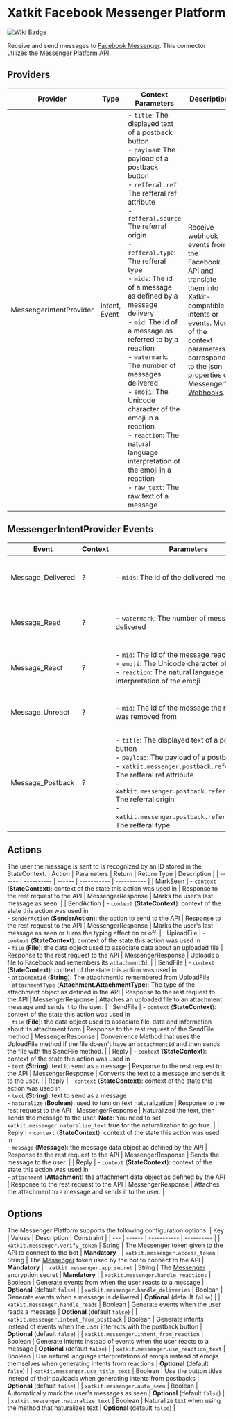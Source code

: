 Xatkit Facebook Messenger Platform
=====

[![Wiki Badge](https://img.shields.io/badge/doc-wiki-blue)](https://github.com/xatkit-bot-platform/xatkit-facebook-messenger-platform/wiki)

Receive and send messages to [Facebook Messenger](https://www.messenger.com/).
This connector utilizes the [Messenger Platform API](https://developers.facebook.com/docs/messenger-platform).

## Providers

| Provider | Type | Context Parameters | Description |
| -------- | ---- | ------------------ | ----------- |
| MessengerIntentProvider | Intent, Event | - `title`: The displayed text of a postback button<br/> - `payload`: The payload of a postback button<br/> - `refferal.ref`: The refferal ref attribute<br/> - `refferal.source` The referral origin<br/> - `refferal.type`: The refferal type<br/> - `mids`: The id of a message as defined by a message delivery<br/> - `mid`: The id of a message as referred to by a reaction<br/> - `watermark`: The number of messages delivered<br/> - `emoji`: The Unicode character of the emoji in a reaction<br/> - `reaction`: The natural language interpretation of the emoji in a reaction<br/> - `raw_text`: The raw text of a message | Receive webhook events from the Facebook API and translate them into Xatkit-compatible intents or events. Most of the context parameters correspond to the json properties of Messenger's [Webhooks](https://developers.facebook.com/docs/messenger-platform/webhook). |

## MessengerIntentProvider Events

| Event | Context | Parameters | Description |
| ----- | ------- | ---------- | ----------- |
| Message_Delivered | ? | - `mids`: The id of the delivered message | Event sent when a message is delivered. **Note**: this event is only created when the `xatkit.messenger.handle_deliveries` is set to `true`. |
| Message_Read | ? | - `watermark`: The number of messages delivered | Event sent when the user sees a message. **Note**: this event is only created when the `xatkit.messenger.handle_read` is set to `true`. |
| Message_React | ? | - `mid`: The id of the message reacted to<br/> - `emoji`: The Unicode character of the emoji<br/> - `reaction`: The natural language interpretation of the emoji | Event sent when the user reacts to a message. **Note**: this event is only created when the `xatkit.messenger.handle_reactions` is set to `true`. |
| Message_Unreact | ? | - `mid`: The id of the message the reaction was removed from | Event sent when a reaction is removed from a message. **Note**: this event is only created when the `xatkit.messenger.handle_reactions` is set to `true`. |
| Message_Postback | ? | - `title`: The displayed text of a postback button<br/> - `payload`: The payload of a postback button<br/> - `xatkit.messenger.postback.referral.ref`: The refferal ref attribute<br/> - `xatkit.messenger.postback.referral.source` The referral origin<br/> - `xatkit.messenger.postback.referral.type`: The refferal type | Event sent when the user click on a postback button in a button template. |

## Actions

The user the message is sent to is recognized by an ID stored in the StateContext.
| Action | Parameters | Return | Return Type | Description |
| ------ | ---------- | ------ | ----------- | ----------- |
| MarkSeen | - `context` (**StateContext**): context of the state this action was used in | Response to the rest request to the API | MessengerResponse | Marks the user's last message as seen. |
| SendAction | - `context` (**StateContext**): context of the state this action was used in<br/> - `senderAction` (**SenderAction**): the action to send to the API | Response to the rest request to the API | MessengerResponse | Marks the user's last message as seen or turns the typing effect on or off. |
| UploadFile | - `context` (**StateContext**): context of the state this action was used in<br/> - `file` (**File**): the data object used to associate data about an uploaded file | Response to the rest request to the API | MessengerResponse | Uploads a file to Facebook and remembers its `attachmentId`. |
| SendFile | - `context` (**StateContext**): context of the state this action was used in<br/> - `attacmentId` (**String**): The attachmentId remembered from UploadFile<br/> - `attachmentType` (**Attachment.AttachmentType**): The type of the attachment object as defined in the API | Response to the rest request to the API | MessengerResponse | Attaches an uploaded file to an attachment message and sends it to the user. |
| SendFile | - `context` (**StateContext**): context of the state this action was used in<br/> - `file` (**File**): the data object used to associate file-data and information about its attachment form | Response to the rest request of the SendFile method | MessengerResponse | Convenience Method that uses the UploadFile method if the file doesn't have an `attachmentId` and then sends the file with the SendFile method. |
| Reply | - `context` (**StateContext**): context of the state this action was used in<br/> - `text` (**String**): text to send as a message | Response to the rest request to the API | MessengerResponse | Converts the text to a message and sends it to the user. |
| Reply | - `context` (**StateContext**): context of the state this action was used in<br/> - `text` (**String**): text to send as a message<br/> - `naturalize` (**Boolean**): used to turn on text naturalization | Response to the rest request to the API | MessengerResponse | Naturalized the text, then sends the message to the user. **Note**: You need to set `xatkit.messenger.naturalize_text` true for the naturalization to go true. |
| Reply | - `context` (**StateContext**): context of the state this action was used in<br/> - `message` (**Message**): the message data object as defined by the API | Response to the rest request to the API | MessengerResponse | Sends the message to the user. |
| Reply | - `context` (**StateContext**): context of the state this action was used in<br/> - `attachment` (**Attachment**) the attachment data object as defined by the API | Response to the rest request to the API | MessengerResponse | Attaches the attachment to a message and sends it to the user. |

## Options

The Messenger Platform supports the following configuration options.
| Key | Values | Description | Constraint |
| --- | ------ | ----------- | ---------- |
| `xatkit.messenger.verify_token` | String | The [Messenger](https://developers.facebook.com/docs/messenger-platform/getting-started/app-setup) token given to the API to connect to the bot | **Mandatory** |
| `xatkit.messenger.access_token` | String | The [Messenger](https://developers.facebook.com/docs/facebook-login/access-tokens/?locale=en_US) token used by the bot to connect to the API | **Mandatory** |
| `xatkit.messenger.app_secret` | String | The [Messenger](https://developers.facebook.com/docs/facebook-login/security/) encryption secret | **Mandatory** |
| `xatkit.messenger.handle_reactions` | Boolean | Generate events from when the user reacts to a message | **Optional** (default `false`) |
| `xatkit.messenger.handle_deliveries` | Boolean | Generate events when a message is delivered | **Optional** (default `false`) |
| `xatkit.messenger.handle_reads` | Boolean | Generate events when the user reads a message | **Optional** (default `false`) |
| `xatkit.messenger.intent_from_postback` | Boolean | Generate intents instead of events when the user interacts with the postback button | **Optional** (default `false`) |
| `xatkit.messenger.intent_from_reaction` | Boolean | Generate intents instead of events when the user reacts to a message |  **Optional** (default `false`) |
| `xatkit.messenger.use_reaction_text` | Boolean | Use natural language interpretations of emojis instead of emojis themselves when generating intents from reactions | **Optional** (default `false`) |
| `xatkit.messenger.use_title_text` | Boolean | Use the button titles instead of their payloads when generating intents from postbacks | **Optional** (default `false`) |
| `xatkit.messenger.auto_seen` | Boolean |  Automatically mark the user's messages as seen | **Optional** (default `false`) |
| `xatkit.messenger.naturalize_text` | Boolean | Naturalize text when using the method that naturalizes text | **Optional** (default `false`) |
